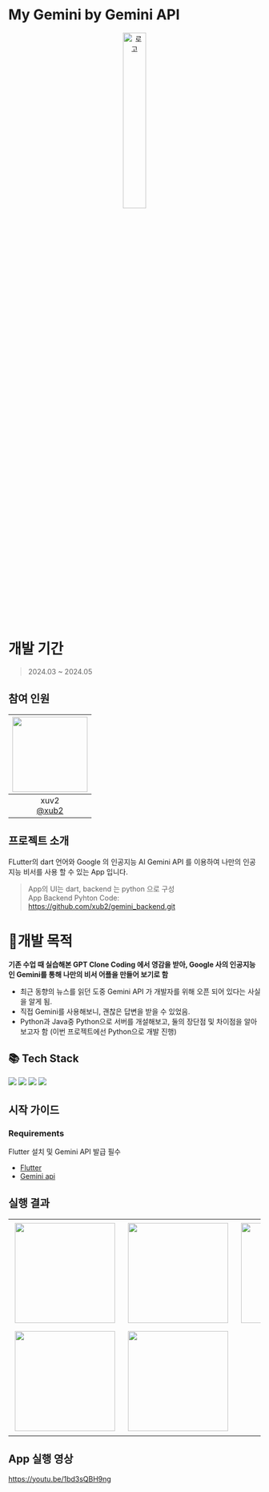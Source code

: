 # My Gemini by Gemini API  
<p align="center">
<img src="https://github.com/xub2/gemini_chat_app/assets/104479096/2049a4a6-6c12-4236-9f45-0098eb148c69" alt="로고" width="30%" height="30%">
</p>

# 개발 기간
> 2024.03 ~ 2024.05

## 참여 인원
|<img src="https://avatars.githubusercontent.com/u/104479096?v=4" width="150" height="150"/>|
|:-:|
|xuv2<br/>[@xub2](https://github.com/xub2)|

## 프로젝트 소개

FLutter의 dart 언어와 Google 의 인공지능 AI Gemini API 를 이용하여 나만의 인공지능 비서를 사용 할 수 있는 App 입니다.

> App의 UI는 dart, backend 는 python 으로 구성  
> App Backend Pyhton Code: https://github.com/xub2/gemini_backend.git

# 🤔개발 목적

**기존 수업 때 실습해본 GPT Clone Coding 에서 영감을 받아, Google 사의 인공지능인 Gemini를 통해 나만의 비서 어플을 만들어 보기로 함**

- 최근 동향의 뉴스를 읽던 도중 Gemini API 가 개발자를 위해 오픈 되어 있다는 사실을 알게 됨.
- 직접 Gemini를 사용해보니, 괜찮은 답변을 받을 수 있었음.
- Python과 Java중 Python으로 서버를 개설해보고, 둘의 장단점 및 차이점을 알아보고자 함 (이번 프로젝트에선 Python으로 개발 진행)
  

## 📚 Tech Stack

<img src="https://img.shields.io/badge/dart-3578E5?style=for-the-badge&logo=dart&logoColor=white"/> <img src="https://img.shields.io/badge/python-3178C6?style=for-the-badge&logo=python&logoColor=white"/> <img src="https://img.shields.io/badge/Flutter-06B6D4?style=for-the-badge&logo=Flutter&logoColor=white"/> <img src="https://img.shields.io/badge/gemini-5a999f?style=for-the-badge&logo=gemini&logoColor=white"/>

## 시작 가이드
### Requirements
Flutter 설치 및 Gemini API 발급 필수

- [Flutter](https://docs.flutter.dev/)
- [Gemini api](https://ai.google.dev/)


## 실행 결과
<table>
  <tr>
    <td><img src="https://github.com/xub2/gemini_chat_app/assets/104479096/7d275af0-0369-49ff-9a9d-923a263cec46" width="200" style="margin: 5px;"></td>
    <td><img src="https://github.com/xub2/gemini_chat_app/assets/104479096/8541df64-d27c-405c-be07-d1dc6be718d7" width="200" style="margin: 5px;"></td>
    <td><img src="https://github.com/xub2/gemini_chat_app/assets/104479096/6175cfbd-9e59-4836-b74c-3583624ad12c" width="200" style="margin: 5px;"></td>
    
  </tr>
  <tr>
    <td><img src="https://github.com/xub2/gemini_chat_app/assets/104479096/f0954ba9-37e4-4a46-9752-33f63c572f9e" width="200" style="margin: 5px;"></td>
    <td><img src="https://github.com/xub2/gemini_chat_app/assets/104479096/7190d56e-2e37-40bd-a789-82ba2d198720" width="200" style="margin: 5px;"></td>
  </tr>
</table>

## App 실행 영상
https://youtu.be/1bd3sQBH9ng


